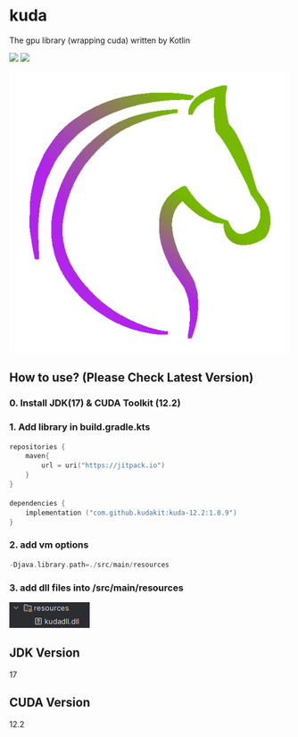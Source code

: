 # kuda
The gpu library (wrapping cuda) written by Kotlin

[![](https://jitpack.io/v/volta2030/kuda.svg)](https://jitpack.io/#volta2030/kuda)
[![](https://jitpack.io/v/volta2030/kuda/month.svg)](https://jitpack.io/#volta2030/kuda)

![kuda_icon.png](src%2Fmain%2Fresources%2Fkuda_icon.png)

## How to use? (Please Check Latest Version)

### 0. Install JDK(17) & CUDA Toolkit (12.2)

### 1. Add library in build.gradle.kts
```kotlin
repositories {
    maven{
        url = uri("https://jitpack.io")
    }
}

dependencies {
    implementation ("com.github.kudakit:kuda-12.2:1.0.9")
}

```

### 2. add vm options

```kotlin
-Djava.library.path=./src/main/resources
```

### 3. add dll files into /src/main/resources

![img.png](img.png)

## JDK Version
17

## CUDA Version
12.2

